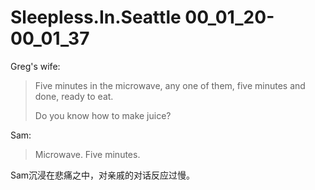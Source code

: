 # Sleepless.In.Seattle 00\_01\_20-00\_01\_37

Greg's wife:
>Five minutes in the microwave, any one of them, five minutes and done, ready to eat.
>
>Do you know how to make juice?

Sam:

>Microwave. Five minutes.

Sam沉浸在悲痛之中，对亲戚的对话反应过慢。